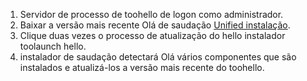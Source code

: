 1. Servidor de processo de toohello de logon como administrador.
2. Baixar a versão mais recente Olá de saudação [Unified instalação](http://aka.ms/unifiedinstaller).
3. Clique duas vezes o processo de atualização do hello instalador toolaunch hello.
4. instalador de saudação detectará Olá vários componentes que são instalados e atualizá-los a versão mais recente do toohello.
